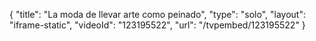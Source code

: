{
    "title": "La moda de llevar arte como peinado",
    "type": "solo",
    "layout": "iframe-static",
    "videoId": "123195522",
    "url": "\/tvpembed\/123195522"
}